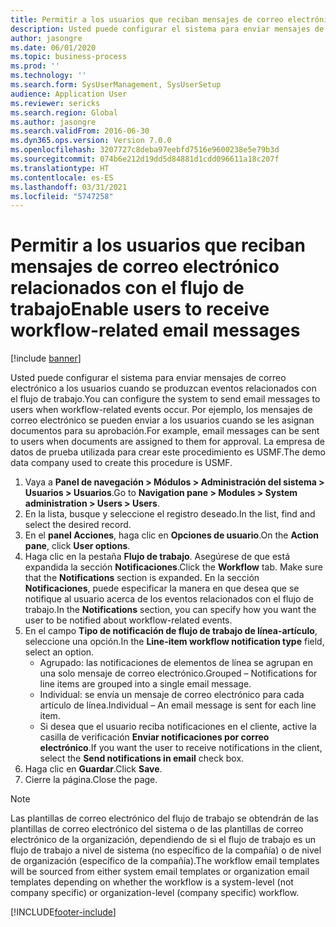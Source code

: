 ```yaml
---
title: Permitir a los usuarios que reciban mensajes de correo electrónico relacionados con el flujo de trabajo
description: Usted puede configurar el sistema para enviar mensajes de correo electrónico a los usuarios cuando se produzcan eventos relacionados con el flujo de trabajo.
author: jasongre
ms.date: 06/01/2020
ms.topic: business-process
ms.prod: ''
ms.technology: ''
ms.search.form: SysUserManagement, SysUserSetup
audience: Application User
ms.reviewer: sericks
ms.search.region: Global
ms.author: jasongre
ms.search.validFrom: 2016-06-30
ms.dyn365.ops.version: Version 7.0.0
ms.openlocfilehash: 3207727c8deba97eebfd7516e9600238e5e79b3d
ms.sourcegitcommit: 074b6e212d19dd5d84881d1cdd096611a18c207f
ms.translationtype: HT
ms.contentlocale: es-ES
ms.lasthandoff: 03/31/2021
ms.locfileid: "5747258"
---
```

# <a name="enable-users-to-receive-workflow-related-email-messages"></a><span data-ttu-id="8be0e-103">Permitir a los usuarios que reciban mensajes de correo electrónico relacionados con el flujo de trabajo</span><span class="sxs-lookup"><span data-stu-id="8be0e-103">Enable users to receive workflow-related email messages</span></span>

[!include [banner](../../includes/banner.md)]

<span data-ttu-id="8be0e-104">Usted puede configurar el sistema para enviar mensajes de correo electrónico a los usuarios cuando se produzcan eventos relacionados con el flujo de trabajo.</span><span class="sxs-lookup"><span data-stu-id="8be0e-104">You can configure the system to send email messages to users when workflow-related events occur.</span></span> <span data-ttu-id="8be0e-105">Por ejemplo, los mensajes de correo electrónico se pueden enviar a los usuarios cuando se les asignan documentos para su aprobación.</span><span class="sxs-lookup"><span data-stu-id="8be0e-105">For example, email messages can be sent to users when documents are assigned to them for approval.</span></span> <span data-ttu-id="8be0e-106">La empresa de datos de prueba utilizada para crear este procedimiento es USMF.</span><span class="sxs-lookup"><span data-stu-id="8be0e-106">The demo data company used to create this procedure is USMF.</span></span>

1. <span data-ttu-id="8be0e-107">Vaya a **Panel de navegación > Módulos > Administración del sistema > Usuarios > Usuarios**.</span><span class="sxs-lookup"><span data-stu-id="8be0e-107">Go to **Navigation pane > Modules > System administration > Users > Users**.</span></span>
2. <span data-ttu-id="8be0e-108">En la lista, busque y seleccione el registro deseado.</span><span class="sxs-lookup"><span data-stu-id="8be0e-108">In the list, find and select the desired record.</span></span>
3. <span data-ttu-id="8be0e-109">En el **panel Acciones**, haga clic en **Opciones de usuario**.</span><span class="sxs-lookup"><span data-stu-id="8be0e-109">On the **Action pane**, click **User options**.</span></span>
4. <span data-ttu-id="8be0e-110">Haga clic en la pestaña **Flujo de trabajo**. Asegúrese de que está expandida la sección **Notificaciones**.</span><span class="sxs-lookup"><span data-stu-id="8be0e-110">Click the **Workflow** tab. Make sure that the **Notifications** section is expanded.</span></span> <span data-ttu-id="8be0e-111">En la sección **Notificaciones**, puede especificar la manera en que desea que se notifique al usuario acerca de los eventos relacionados con el flujo de trabajo.</span><span class="sxs-lookup"><span data-stu-id="8be0e-111">In the **Notifications** section, you can specify how you want the user to be notified about workflow-related events.</span></span>  
5. <span data-ttu-id="8be0e-112">En el campo **Tipo de notificación de flujo de trabajo de línea-artículo**, seleccione una opción.</span><span class="sxs-lookup"><span data-stu-id="8be0e-112">In the **Line-item workflow notification type** field, select an option.</span></span>
    - <span data-ttu-id="8be0e-113">Agrupado: las notificaciones de elementos de línea se agrupan en una solo mensaje de correo electrónico.</span><span class="sxs-lookup"><span data-stu-id="8be0e-113">Grouped – Notifications for line items are grouped into a single email message.</span></span>
    - <span data-ttu-id="8be0e-114">Individual: se envía un mensaje de correo electrónico para cada artículo de línea.</span><span class="sxs-lookup"><span data-stu-id="8be0e-114">Individual – An email message is sent for each line item.</span></span>  
    - <span data-ttu-id="8be0e-115">Si desea que el usuario reciba notificaciones en el cliente, active la casilla de verificación **Enviar notificaciones por correo electrónico**.</span><span class="sxs-lookup"><span data-stu-id="8be0e-115">If you want the user to receive notifications in the client, select the **Send notifications in email** check box.</span></span>  
6. <span data-ttu-id="8be0e-116">Haga clic en **Guardar**.</span><span class="sxs-lookup"><span data-stu-id="8be0e-116">Click **Save**.</span></span>
7. <span data-ttu-id="8be0e-117">Cierre la página.</span><span class="sxs-lookup"><span data-stu-id="8be0e-117">Close the page.</span></span>

> [!NOTE]
> <span data-ttu-id="8be0e-118">Las plantillas de correo electrónico del flujo de trabajo se obtendrán de las plantillas de correo electrónico del sistema o de las plantillas de correo electrónico de la organización, dependiendo de si el flujo de trabajo es un flujo de trabajo a nivel de sistema (no específico de la compañía) o de nivel de organización (específico de la compañía).</span><span class="sxs-lookup"><span data-stu-id="8be0e-118">The workflow email templates will be sourced from either system email templates or organization email templates depending on whether the workflow is a system-level (not company specific) or organization-level (company specific) workflow.</span></span>


[!INCLUDE[footer-include](../../../../includes/footer-banner.md)]